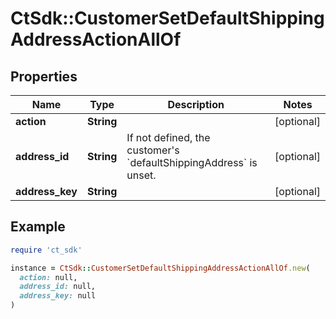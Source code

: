# CtSdk::CustomerSetDefaultShippingAddressActionAllOf

## Properties

| Name | Type | Description | Notes |
| ---- | ---- | ----------- | ----- |
| **action** | **String** |  | [optional] |
| **address_id** | **String** | If not defined, the customer&#39;s &#x60;defaultShippingAddress&#x60; is unset. | [optional] |
| **address_key** | **String** |  | [optional] |

## Example

```ruby
require 'ct_sdk'

instance = CtSdk::CustomerSetDefaultShippingAddressActionAllOf.new(
  action: null,
  address_id: null,
  address_key: null
)
```

